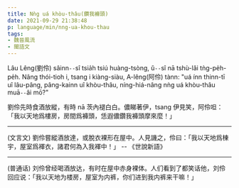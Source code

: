 ```yaml
---
title: Nǹg uá khòu-thâu(鑽我褲頭)
date: 2021-09-29 21:38:48
p: language/min/nng-ua-khou-thau
tags:
- 魏晉風流
- 閩語文
---
```


Lâu Lêng(劉伶) sâinn`--`sî tsia̍h tsiú huàng-tsòng, ǔ`--`sî nā tshù-lǎi tǹg-pe̍h-pe̍h. Nâng thói-tioh i, tsang i kiàng-siàu, A-lêng(阿伶) tànn: "uá ínn thinn-tī uî lâu-pâng, pâng-kainn uî khòu-thâu, níng-hiá-nâng nǹg uá khòu-thâu muā`--`âi mō?"

<!--more-->

劉伶先時食酒放縱，有時 nā 茨內褪白白。儂睇著伊，tsang 伊見笑，阿伶呾：「我以天地爲樓房，房間爲褲頭，恁遐儂鑽我褲頭摩來麼！」

------

(文言文)
劉伶嘗縱酒放達，或脫衣裸形在屋中。人見譏之，伶曰：「我以天地爲棟宇，屋室爲褌衣，諸君何為入我褌中！」
-- 《世說新語》

------

(普通话)
刘伶曾经喝酒放达，有时在屋中赤身裸体。人们看到了都笑话他，刘伶回应说：「我以天地为楼房，屋室为内裤，你们进到我内裤来干嘛！」

